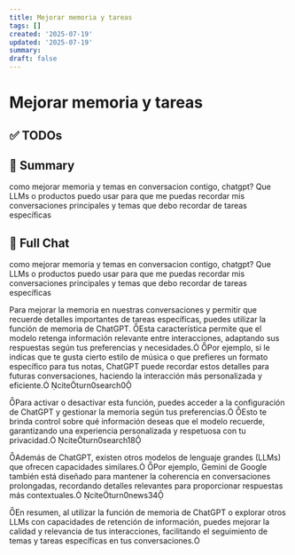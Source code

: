 ```yaml
---
title: Mejorar memoria y tareas
tags: []
created: '2025-07-19'
updated: '2025-07-19'
summary:
draft: false
---
```


# Mejorar memoria y tareas

## ✅ TODOs


## 📌 Summary
como mejorar memoria y temas en conversacion contigo, chatgpt? Que LLMs o productos puedo usar para que me puedas recordar mis conversaciones principales y temas que debo recordar de tareas específicas

## 🧠 Full Chat


como mejorar memoria y temas en conversacion contigo, chatgpt? Que LLMs o productos puedo usar para que me puedas recordar mis conversaciones principales y temas que debo recordar de tareas específicas



Para mejorar la memoria en nuestras conversaciones y permitir que recuerde detalles importantes de tareas específicas, puedes utilizar la función de memoria de ChatGPT. Esta característica permite que el modelo retenga información relevante entre interacciones, adaptando sus respuestas según tus preferencias y necesidades. Por ejemplo, si le indicas que te gusta cierto estilo de música o que prefieres un formato específico para tus notas, ChatGPT puede recordar estos detalles para futuras conversaciones, haciendo la interacción más personalizada y eficiente. citeturn0search0

Para activar o desactivar esta función, puedes acceder a la configuración de ChatGPT y gestionar la memoria según tus preferencias. Esto te brinda control sobre qué información deseas que el modelo recuerde, garantizando una experiencia personalizada y respetuosa con tu privacidad. citeturn0search18

Además de ChatGPT, existen otros modelos de lenguaje grandes (LLMs) que ofrecen capacidades similares. Por ejemplo, Gemini de Google también está diseñado para mantener la coherencia en conversaciones prolongadas, recordando detalles relevantes para proporcionar respuestas más contextuales. citeturn0news34

En resumen, al utilizar la función de memoria de ChatGPT o explorar otros LLMs con capacidades de retención de información, puedes mejorar la calidad y relevancia de tus interacciones, facilitando el seguimiento de temas y tareas específicas en tus conversaciones.